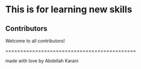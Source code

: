 # This is for learning new skills


## Contributors

Welcome to all contributors!

============================================

made with love by Abdellah Karani


